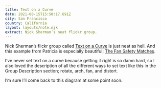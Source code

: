 ```yaml
---
title: Text on a Curve
date: 2021-08-15T15:50:17.891Z
city: San Francisco
country: California
layout: layouts/note.njk
extract: Nick Sherman’s neat flickr group.
---
```


Nick Sherman’s flickr group called [Text on a Curve](https://www.flickr.com/groups/textonacurve/) is just neat as hell. And this example from Patricia is especially beautiful; [The Fan Safety Matches](https://www.flickr.com/photos/taffeta/4924587795/in/pool-textonacurve/).

I’ve never set text on a curve because getting it right is so damn hard, so I also loved the description of all the different ways to set text like this in the Group Description section; rotate, arch, fan, and distort.

I’m sure I’ll come back to this diagram at some point soon.
